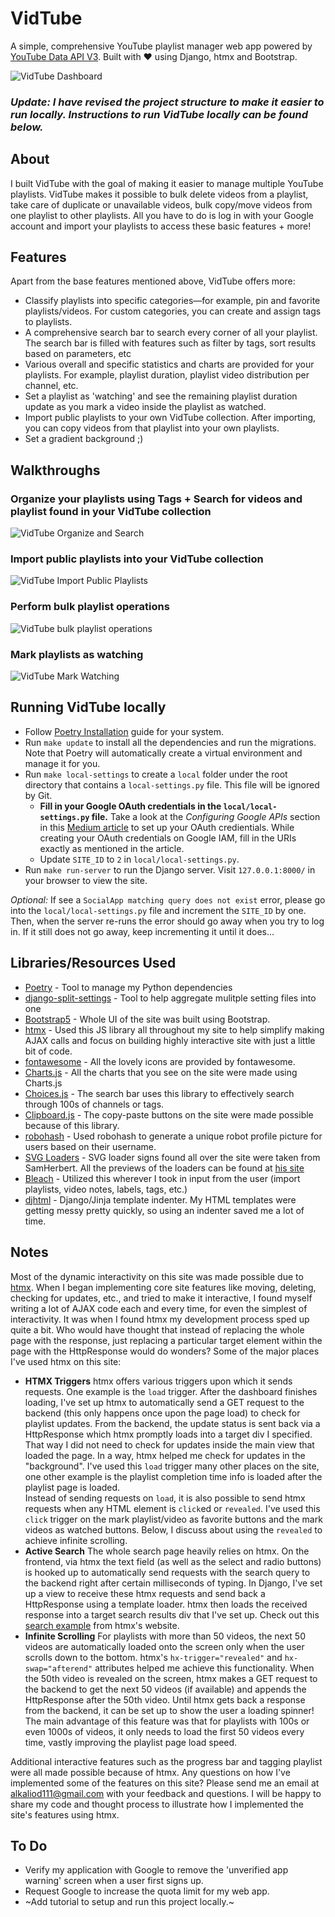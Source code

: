 # VidTube

A simple, comprehensive YouTube playlist manager web app powered by [YouTube Data API V3](https://developers.google.com/youtube/v3/). Built with ❤ using Django, htmx and Bootstrap. 

![VidTube Dashboard](walkthroughs/dashboard.gif)


### _Update: I have revised the project structure to make it easier to run locally. Instructions to run VidTube locally can be found below._


## About

I built VidTube with the goal of making it easier to manage multiple YouTube playlists. VidTube makes it possible to bulk delete videos from a playlist, take care of duplicate or unavailable videos, bulk copy/move videos from one playlist to other playlists. All you have to do is log in with your Google account and import your playlists to access these basic features + more!

## Features

Apart from the base features mentioned above, VidTube offers more:

- Classify playlists into specific categories—for example, pin and favorite playlists/videos. For custom categories, you can create and assign tags to playlists.
- A comprehensive search bar to search every corner of all your playlist. The search bar is filled with features such as filter by tags, sort results based on parameters, etc
- Various overall and specific statistics and charts are provided for your playlists. For example, playlist duration, playlist video distribution per channel, etc.
- Set a playlist as 'watching' and see the remaining playlist duration update as you mark a video inside the playlist as watched.
- Import public playlists to your own VidTube collection. After importing, you can copy videos from that playlist into your own playlists.
- Set a gradient background ;)

## Walkthroughs

### Organize your playlists using Tags + Search for videos and playlist found in your VidTube collection

![VidTube Organize and Search](walkthroughs/organize-and-search.gif)

### Import public playlists into your VidTube collection

![VidTube Import Public Playlists](walkthroughs/import-public.gif)

### Perform bulk playlist operations

![VidTube bulk playlist operations](https://bakaabu.pythonanywhere.com/static/assets/imgs/features.70cfacf34e92.gif)

### Mark playlists as watching

![VidTube Mark Watching](walkthroughs/mark-watching.gif?raw=true)


## Running VidTube locally

- Follow [Poetry Installation](https://python-poetry.org/docs/#installing-with-the-official-installer) guide for your system.
- Run `make update` to install all the dependencies and run the migrations. Note that Poetry will automatically create a virtual environment and manage it for you.
- Run `make local-settings` to create a `local` folder under the root directory that contains a `local-settings.py` file. This file will be ignored by Git. 
    - **Fill in your Google OAuth credentials in the `local/local-settings.py` file.** Take a look at the _Configuring Google APIs_ section in this [Medium article](https://dev.to/mdrhmn/django-google-authentication-using-django-allauth-18f8) to set up your OAuth credientials. While creating your OAuth credentials on Google IAM, fill in the URIs exactly as mentioned in the article.
    - Update `SITE_ID` to `2` in `local/local-settings.py`.
- Run `make run-server` to run the Django server. Visit `127.0.0.1:8000/` in your browser to view the site.

_Optional:_ If see a `SocialApp matching query does not exist` error, please go into the `local/local-settings.py` file and increment the `SITE_ID` by one. Then, when the server re-runs the error should go away when you try to log in. If it still does not go away, keep incrementing it until it does...

## Libraries/Resources Used

- [Poetry](https://python-poetry.org/docs/) - Tool to manage my Python dependencies 
- [django-split-settings](https://pypi.org/project/django-split-settings/) - Tool to help aggregate mulitple setting files into one 
- [Bootstrap5](https://blog.getbootstrap.com/2021/05/05/bootstrap-5/) - Whole UI of the site was built using Bootstrap.
- [htmx](https://htmx.org) - Used this JS library all throughout my site to help simplify making AJAX calls and focus on building highly interactive site with just a little bit of code.
- [fontawesome](fontawesome.com/) - All the lovely icons are provided by fontawesome.
- [Charts.js](https://www.chartjs.org/) - All the charts that you see on the site were made using Charts.js
- [Choices.js](https://github.com/Choices-js/Choices) - The search bar uses this library to effectively search through 100s of channels or tags.
- [Clipboard.js](https://clipboardjs.com/) - The copy-paste buttons on the site were made possible because of this library.
- [robohash](https://robohash.org/) - Used robohash to generate a unique robot profile picture for users based on their username.
- [SVG Loaders](https://github.com/SamHerbert/SVG-Loaders) - SVG loader signs found all over the site were taken from SamHerbert. All the previews of the loaders can be found at [his site](https://samherbert.net/svg-loaders/)
- [Bleach](https://pypi.org/project/bleach/) - Utilized this wherever I took in input from the user (import playlists, video notes, labels, tags, etc.)
- [djhtml](https://github.com/rtts/djhtml) - Django/Jinja template indenter. My HTML templates were getting messy pretty quickly, so using an indenter saved me a lot of time.


## Notes

Most of the dynamic interactivity on this site was made possible due to [htmx](htmx.org). When I began implementing core site features like moving, deleting, checking for updates, etc., and tried to make it interactive, I found myself writing a lot of AJAX code each and every time, for even the simplest of interactivity. It was when I found htmx my development process sped up quite a bit. Who would have thought that instead of replacing the whole page with the response, just replacing a particular target element within the page with the HttpResponse would do wonders? Some of the major places I've used htmx on this site:

-    <b>HTMX Triggers</b> htmx offers various triggers upon which it sends requests. One example is the <code>load</code> trigger. After the dashboard finishes loading, I've set up htmx to automatically send a GET request to the backend (this only happens once upon the page load) to check for playlist updates. From the backend, the update status is sent back via a HttpResponse which htmx promptly loads into a target div I specified. That way I did not need to check for updates inside the main view that loaded the page. In a way, htmx helped me check for updates in the "background". I've used this <code>load</code> trigger many other places on the site, one other example is the playlist completion time info is loaded after the playlist page is loaded.<br>
    Instead of sending requests on <code>load</code>, it is also possible to send htmx requests when any HTML element is <code>click</code>ed or <code>revealed</code>. I've used this <Code>click</code> trigger on the mark playlist/video as favorite buttons and the mark videos as watched buttons. Below, I discuss about using the <code>revealed</code> to achieve infinite scrolling.
-    <b>Active Search</b> The whole search page heavily relies on htmx. On the frontend, via htmx the text field (as well as the select and radio buttons) is hooked up to automatically send requests with the search query to the backend right after certain milliseconds of typing. In Django, I've set up a view to receive these htmx requests and send back a HttpResponse using a template loader. htmx then loads the received response into a target search results div that I've set up. Check out this [search example](https://htmx.org/examples/active-search/) from htmx's website.
-    <b>Infinite Scrolling</b> For playlists with more than 50 videos, the next 50 videos are automatically loaded onto the screen only when the user scrolls down to the bottom. htmx's <code>hx-trigger="revealed"</code> and <code>hx-swap="afterend"</code> attributes helped me achieve this functionality. When the 50th video is revealed on the screen, htmx makes a GET request to the backend to get the next 50 videos (if available) and appends the HttpResponse after the 50th video. Until htmx gets back a response from the backend, it can be set up to show the user a loading spinner!<br>
    The main advantage of this feature was that for playlists with 100s or even 1000s of videos, it only needs to load the first 50 videos every time, vastly improving the playlist page load speed.
    
Additional interactive features such as the progress bar and tagging playlist were all made possible because of htmx. Any questions on how I've implemented some of the features on this site? Please send me an email at [alkaliod111@gmail.com](mailto:alkaliod111@gmail.com) with your feedback and questions. I will be happy to share my code and thought process to illustrate how I implemented the site's features using htmx. 


## To Do 
- Verify my application with Google to remove the 'unverified app warning' screen when a user first signs up.
- Request Google to increase the quota limit for my web app.
- ~Add tutorial to setup and run this project locally.~
